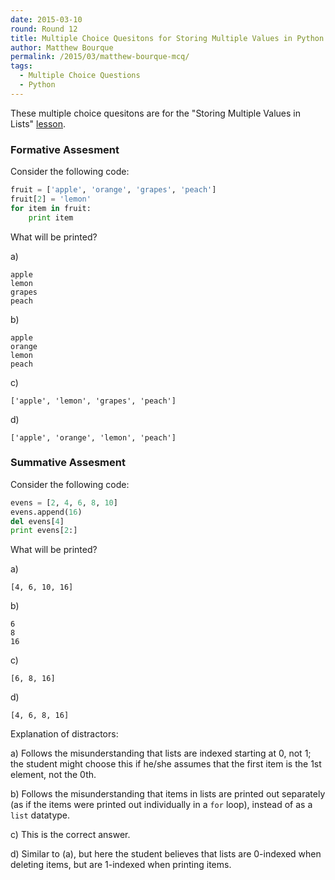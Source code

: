 ```yaml
---
date: 2015-03-10
round: Round 12
title: Multiple Choice Quesitons for Storing Multiple Values in Python Lists
author: Matthew Bourque
permalink: /2015/03/matthew-bourque-mcq/
tags:
  - Multiple Choice Questions
  - Python
---
```


These multiple choice quesitons are for the "Storing Multiple Values in Lists"
[lesson](http://swcarpentry.github.io/python-novice-inflammation/03-lists.html).

### Formative Assesment

Consider the following code:

```python
fruit = ['apple', 'orange', 'grapes', 'peach']
fruit[2] = 'lemon'
for item in fruit:
    print item
```

What will be printed?

a)
```
apple
lemon
grapes
peach
```

b)
```
apple
orange
lemon
peach
```

c)

```
['apple', 'lemon', 'grapes', 'peach']
```

d)
```
['apple', 'orange', 'lemon', 'peach']
```

### Summative Assesment

Consider the following code:

```python
evens = [2, 4, 6, 8, 10]
evens.append(16)
del evens[4]
print evens[2:]
```

What will be printed?

a)
```
[4, 6, 10, 16]
```

b)
```
6
8
16
```

c)
```
[6, 8, 16]
```

d)
```
[4, 6, 8, 16]
```

Explanation of distractors:

a) Follows the misunderstanding that lists are indexed starting at 0, not 1;
   the student might choose this if he/she assumes that the first item is the
   1st element, not the 0th.

b) Follows the misunderstanding that items in lists are printed out separately
   (as if the items were printed out individually in a `for` loop), instead of
   as a `list` datatype.

c) This is the correct answer.

d) Similar to (a), but here the student believes that lists are 0-indexed when
   deleting items, but are 1-indexed when printing items.
